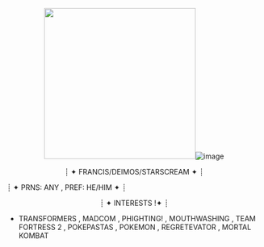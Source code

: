 <p align="center">
 <img width="300" src= ![image](https://github.com/user-attachments/assets/94e7f98f-e036-4d57-8ac7-876d0bf6e6e6)

 
  ![image](https://github.com/user-attachments/assets/94e7f98f-e036-4d57-8ac7-876d0bf6e6e6)

<p align="center">
┊ ✦  FRANCIS/DEIMOS/STARSCREAM ✦ ┊

┊ ✦  PRNS: ANY , PREF: HE/HIM ✦ ┊

<p align="center">
┊ ✦ INTERESTS !✦ ┊

- TRANSFORMERS , MADCOM , PHIGHTING! , MOUTHWASHING , TEAM FORTRESS 2 , POKEPASTAS , POKEMON , REGRETEVATOR , MORTAL KOMBAT 
